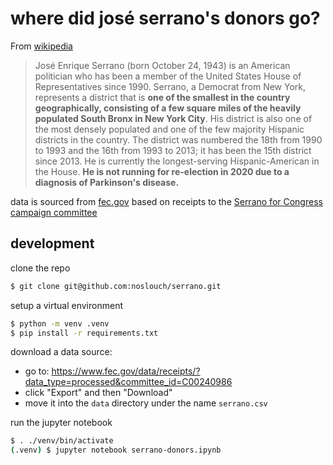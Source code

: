 # where did josé serrano's donors go?

From [wikipedia](https://en.wikipedia.org/wiki/José_E._Serrano)

>José Enrique Serrano (born October 24, 1943) is an American politician who has been a member of the United States House of Representatives since 1990. Serrano, a Democrat from New York, represents a district that is **one of the smallest in the country geographically, consisting of a few square miles of the heavily populated South Bronx in New York City**. His district is also one of the most densely populated and one of the few majority Hispanic districts in the country. The district was numbered the 18th from 1990 to 1993 and the 16th from 1993 to 2013; it has been the 15th district since 2013. He is currently the longest-serving Hispanic-American in the House. **He is not running for re-election in 2020 due to a diagnosis of Parkinson's disease.**

data is sourced from [fec.gov](https://www.fec.gov/data/receipts) based on receipts to the [Serrano for Congress campaign committee](https://www.fec.gov/data/committee/C00240986/)

## development

clone the repo
```sh
$ git clone git@github.com:noslouch/serrano.git
```

setup a virtual environment
```sh
$ python -m venv .venv
$ pip install -r requirements.txt
```

download a data source:
- go to: https://www.fec.gov/data/receipts/?data_type=processed&committee_id=C00240986
- click "Export" and then "Download"
- move it into the `data` directory under the name `serrano.csv`

run the jupyter notebook
```sh
$ . ./venv/bin/activate
(.venv) $ jupyter notebook serrano-donors.ipynb
```
